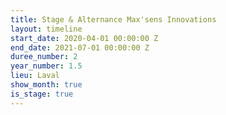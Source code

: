 ```yaml
---
title: Stage & Alternance Max'sens Innovations
layout: timeline
start_date: 2020-04-01 00:00:00 Z
end_date: 2021-07-01 00:00:00 Z
duree_number: 2
year_number: 1.5
lieu: Laval
show_month: true
is_stage: true
---
```


